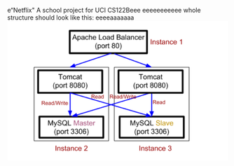 e“Netflix"
A school project for UCI CS122Beee
eeeeeeeeeee
whole structure should look like this:
eeeeaaaaaaa
![image](https://github.com/cxk123/-Netflix-CS122B/blob/master/images/struture.PNG)
